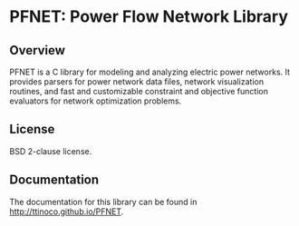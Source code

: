 # PFNET: Power Flow Network Library

## Overview

PFNET is a C library for modeling and analyzing electric power networks. It provides parsers for power network data files, network visualization routines, and fast and customizable constraint and objective function evaluators for network optimization problems.

## License

BSD 2-clause license.

## Documentation

The documentation for this library can be found in <http://ttinoco.github.io/PFNET>.
